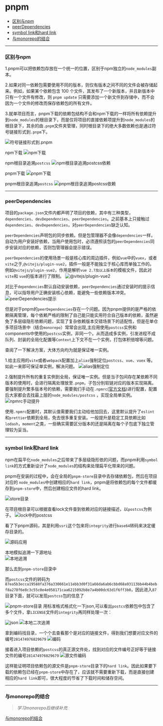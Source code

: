 # pnpm
- <a href='#topic1'>区别与npm</a>
- <a href='#topic2'>peerDependencies</a>
- <a href='#topic3'>symbol link和hard link</a>
- <a href='#topic4'>与monorepo的结合</a>

---

### <a id='topic1' style='text-decoration:none;'>区别与npm</a>
1.pnpm可以把依赖包存放在一个统一的位置，区别于npm独立的`node_modules`副本。  

2.如果对同一依赖包需要使用不同的版本，则仅有版本之间不同的文件会被存储起来。例如，如果某个依赖包含 100 个文件，其发布了一个新版本，并且新版本中只有一个文件有修改，则 `pnpm update` 只需要添加一个新文件到存储中，而不会因为一个文件的修改而保存依赖包的所有文件。  

3.就单项目而言，pnpm下载的依赖包结构不会和npm下载的一样将所有依赖提升到`node_modules`的根目录下，而是仅将项目的直接依赖项提升到`node_modules`的根目录下，其余的由`.pnpm`文件夹管理，同时根目录下的绝大多数依赖也是通过符号链接形式到`.pnpm`下。  

![符号链接形式到.pnpm](./img/pnpm_5.jpg)  

npm下载
![npm下载](./img/pnpm_1.png)  

npm根目录追溯`postcss`
![npm根目录追溯postcss依赖](./img/pnpm_3.png)  

pnpm下载
![pnpm下载](./img/pnpm_2.png)  

pnpm根目录追溯`postcss`
![pnpm根目录追溯postcss依赖](./img/pnpm_4.png)  

---

### <a id='topic2' style='text-decoration:none;'>peerDependencies</a>
项目的`package.json`文件内都声明了项目的依赖，其中有三种类型，`dependencies`、`devDependencies`、`peerDependencies`。之前基本上只接触过`dependencies`、`devDependencies`，对`peerDependencies`缺乏认知。  

`peerDependencies`声明包的同步依赖。但是包管理器不会像`dependencies`一样，自动为用户安装好依赖，当用户使用包时，必须遵照该包的`peerDependencies`同步安装对应的依赖，否则包管理器会提示错误。  

`peerDependencies`的使用场景一般是核心库的周边插件，例如`vue`中的`vuex`，或者 `vite`之于,`@vitejs/plugin-vue2`，插件一般是不能独立于核心库而单独工作的。例如`@vitejs/plugin-vue2`，作用是解析`vue 2.7及以上版本`的模板文件，因此对`vite`和 `vue`的版本进行了限制。
![@vitejs/plugin-vue2](./img/pnpm_6.png)  

对比于`dependencies`默认自动安装依赖，`peerDependencies`通过安装时的提示信息，可以指导用户正确安装核心依赖，能避免一些依赖版本冲突。
![peerDependencies提示](./img/pnpm_7.png)  

但是对于pnpm的`peerDependencies`存在一个问题。因为pnpm提供的是严格的依赖隔离管理，每个依赖严格的限制了自己能只能实用符合自己版本的依赖，虽然避免了多层级隐形依赖问题，实现了复杂依赖版本交错场景下的适配性，但是在单仓多项目场景中（结合`monorepo`）常常会出现,主应用使用`postcss`实例和components中使用的`postcss`实例，非同一个。从而造成多实例，引发进程不成队列、封装的全局化配置等`Context`上下文不在一个实例，打包体积倍增等问题。
  
查阅了一下解决方案，大体方向均为就是保证唯一实例。  

1.给主应用的`vite`或者`webpack`配置加上`alias`强制定位`postcss`、`vue`、`vuex`  等。如此一来即可保证单实例，解决问题。
![alias强制定位](./img/pnpm_8.png)  

2.强制提升所有的重复实例到全局，保证唯一实例。但是当子包间存在某依赖不同版本的使用时，会进行隔离处理放至`.pnpm`，子包分别软链对应的版本实现隔离。要强制提升繁多版本号的依赖，需要我们手动在`.npmrc`([官方文档](https://pnpm.io/zh/npmrc))进行配置，配置后大家都会去找最上层的`node_modules/postcss` ，实现全局单实例。![npmrc手动提升](./img/pnpm_9.png)  

使用`.npmrc`配置时，其默认值需要我们主动给他加回去，这里默认提升了`eslint`和`prettier`依赖到全局，免去很多重复安装。一般提升是稳定工具依赖比如`lodash`，`moment`之类，一些确实需要区分版本的还是隔离在每个子包底下独立管理较为妥当。

---

### <a id='topic3' style='text-decoration:none;'>symbol link和hard link</a>
npm在扁平化`node_modules`之后带来了多层级隐形依的问题，而pnpm利用`symbol link`的方式重新设计了`node_modules`的结构来处理扁平化带来的问题。  

pnpm在安装的过程中，会在全局的`pnpm-store`目录中去存储依赖包，然后在项目对应的 `node_modules`中创建相应的`hard link`，pnpm是将依赖包的每个文件都缓存到`pnpm-store`中，然后创建相应文件的hard link。  

![store目录](./img/pnpm_10.png)  

在项目根目录可以根据查看lock文件查到依赖对应的链接描述，以`postcss`为例子。
![lock中的postcss](./img/pnpm_13.png)  

看了下pnpm源码，其是利用`ssri`这个包来将`integrity`进行`base64`转码来决定缓存目录的。

![源码应用](./img/pnpm_11.png)  

本地模拟追溯一下源地址  
![本地追溯](./img/pnpm_12.png)  

那么去到`pnpm-store`目录中  

而`postcss`文件的转码为 `87ea5b3ecca19588fa376a330661e11ebb3d0f31a66da6ab6cbbd68a93113bb44b4bebf8a278f6e8c3c55c0e4e058171caa6215092b8e7a4b00dc63d1f6ff3b0`，因此进入`87`目录下面，就可以发现`postcss`包的信息了

![pnpm-store目录](./img/pnpm_14.png)
用标准格式格式化一下json,可以看出`postcs`依赖包中包含了多个文件，拿`LICENSE`文件的`integrity`再同样处理一次：

![json](./img/pnpm_15.png)
![本地二次追溯](./img/pnpm_16.png)  

拿到编码找目录，一个个去查看那个是对应的链接文件，得到我们想要对应文件的编号`281474976829679`
![编码](./img/pnpm_17.png)  

接着进入项目依赖的`postcss`的真正源文件处，找到对应的文件编号正好等于链接文件的编号`281474976829679`
![源文件编码](./img/pnpm_18.png)  

这样能证明项目依赖包的源文件是`pnpm-store`目录下的`hard link`。因此如果要下载的依赖包已经在`pnpm-store`中存在了，应该就不需要重新下载，而是直接创建相应的`hard link`即可，很大程度的节省了下载时间和储存空间。

---

### <a id='topic4' style='text-decoration:none;'>与monorepo的结合</a>

>*学习monorepo后继续补充*  

[与monorepo的结合](../monorepo/INDEX.md#topic4)